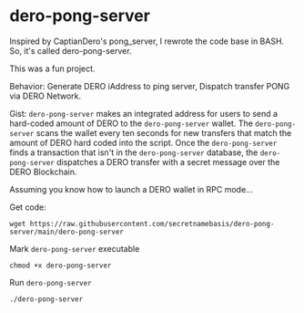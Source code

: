 # dero-pong-server
Inspired by CaptianDero's pong_server, I rewrote the code base in BASH. So, it's called dero-pong-server. 

This was a fun project.

Behavior:
Generate DERO iAddress to ping server,
Dispatch transfer PONG via DERO Network.

Gist:
`dero-pong-server` makes an integrated address for users to send a hard-coded amount of DERO to the `dero-pong-server` wallet. The `dero-pong-server` scans the wallet every ten seconds for new transfers that match the amount of DERO hard coded into the script. Once the `dero-pong-server` finds a transaction that isn't in the `dero-pong-server` database, the `dero-pong-server` dispatches a DERO transfer with a secret message over the DERO Blockchain.

Assuming you know how to launch a DERO wallet in RPC mode...

Get code:
```
wget https://raw.githubusercontent.com/secretnamebasis/dero-pong-server/main/dero-pong-server
```
Mark `dero-pong-server` executable 
```
chmod +x dero-pong-server
```
Run `dero-pong-server`
```
./dero-pong-server
```
